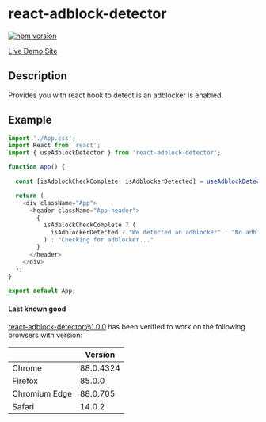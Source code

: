 # react-adblock-detector

[![npm version](https://badge.fury.io/js/react-adblock-detector.svg)](https://www.npmjs.com/package/react-adblock-detector)


[Live Demo Site](https://adblock-detect-react-test.netlify.app/)

## Description

Provides you with react hook to detect is an adblocker is enabled.

## Example

```javascript
import './App.css';
import React from 'react';
import { useAdblockDetector } from 'react-adblock-detector';

function App() {

  const [isAdblockCheckComplete, isAdblockerDetected] = useAdblockDetector();

  return (
    <div className="App">
      <header className="App-header">
        {
          isAdblockCheckComplete ? (
            isAdblockerDetected ? "We detected an adblocker" : "No adblocker detected"
          ) : "Checking for adblocker..."
        }
      </header>
    </div>
  );
}

export default App;

```

#### Last known good

react-adblock-detector@1.0.0 has been verified to work on the following browsers with version:

|               | Version   |
| ------------- | --------- |
| Chrome        | 88.0.4324 |
| Firefox       | 85.0.0    |
| Chromium Edge | 88.0.705  |
| Safari        | 14.0.2    |